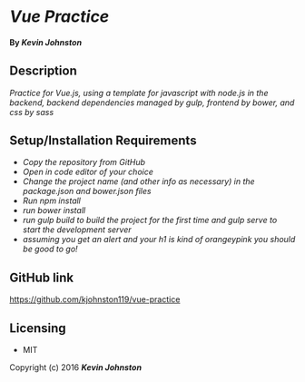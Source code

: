 # _Vue Practice_

#### By _Kevin Johnston_

## Description

_Practice for Vue.js, using a template for javascript with node.js in the backend, backend dependencies managed by gulp, frontend by bower, and css by sass_

## Setup/Installation Requirements

* _Copy the repository from GitHub_
* _Open in code editor of your choice_
* _Change the project name (and other info as necessary) in the package.json and bower.json files_
* _Run npm install_
* _run bower install_
* _run gulp build to build the project for the first time and gulp serve to start the development server_
* _assuming you get an alert and your h1 is kind of orangeypink you should be good to go!_


## GitHub link

https://github.com/kjohnston119/vue-practice

## Licensing

* MIT

Copyright (c) 2016 **_Kevin Johnston_**
